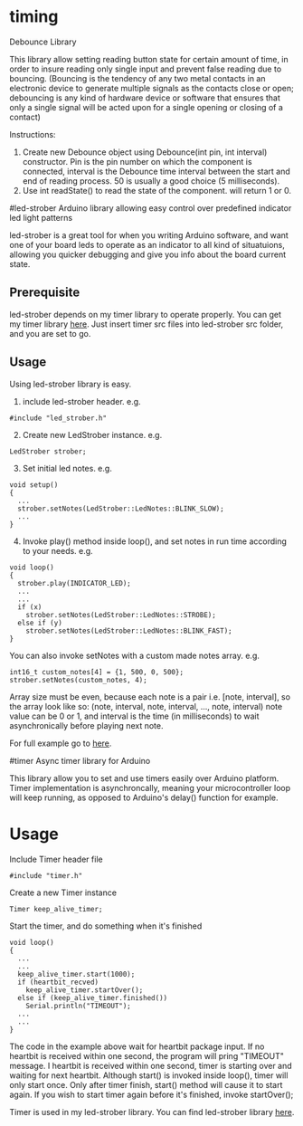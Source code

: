 # timing

Debounce Library

This library allow setting reading button state for certain amount of time, in order to insure reading only single input and prevent false reading due to bouncing. (Bouncing is the tendency of any two metal contacts in an electronic device to generate multiple signals as the contacts close or open; debouncing is any kind of hardware device or software that ensures that only a single signal will be acted upon for a single opening or closing of a contact) 

Instructions:
1.	Create new Debounce object using Debounce(int pin, int interval) constructor. Pin is the pin number on which the component is connected, interval is the Debounce time interval between the start and end of reading process. 50 is usually a good choice (5 milliseconds).
2.	Use int readState() to read the state of the component. will return 1 or 0.

#led-strober
Arduino library allowing easy control over predefined indicator led light patterns

led-strober is a great tool for when you writing Arduino software, and want one of your board leds to operate as an indicator to all kind of situatuions, allowing you quicker debugging and give you info about the board current state.

## Prerequisite
led-strober depends on my timer library to operate properly. You can get my timer library [here](https://github.com/elhayr1/timer/tree/master/src).
Just insert timer src files into led-strober src folder, and you are set to go. 

## Usage
Using led-strober library is easy. 
1. include led-strober header. e.g.
```
#include "led_strober.h"
```

2. Create new LedStrober instance. e.g.
```
LedStrober strober;
```

3. Set initial led notes. e.g.
```
void setup()
{
  ...
  strober.setNotes(LedStrober::LedNotes::BLINK_SLOW);
  ...
}
```

4. Invoke play() method inside loop(), and set notes in run time according to your needs. e.g.
```
void loop()
{
  strober.play(INDICATOR_LED);
  ...
  ...
  if (x)
    strober.setNotes(LedStrober::LedNotes::STROBE);
  else if (y)
    strober.setNotes(LedStrober::LedNotes::BLINK_FAST);
}
```

You can also invoke setNotes with a custom made notes array. e.g.
```
int16_t custom_notes[4] = {1, 500, 0, 500};
strober.setNotes(custom_notes, 4);
```
Array size must be even, because each note is a pair i.e. [note, interval], so the array look like so:
(note, interval, note, interval, ..., note, interval)
note value can be 0 or 1, and interval is the time (in milliseconds) to wait asynchronically before playing next note.

For full example go to [here](https://github.com/elhayr1/led-strober/blob/master/examples/emergency_monitor/emergency_monitor.ino).


#timer
Async timer library for Arduino

This library allow you to set and use timers easily over Arduino platform. Timer implementation is asynchroncally, meaning your microcontroller loop will keep running, as opposed to Arduino's delay() function for example.

# Usage
Include Timer header file
```
#include "timer.h"
```

Create a new Timer instance
```
Timer keep_alive_timer;
```

Start the timer, and do something when it's finished

```
void loop()
{
  ...
  ...
  keep_alive_timer.start(1000);
  if (heartbit_recved)
    keep_alive_timer.startOver();
  else if (keep_alive_timer.finished())
    Serial.println("TIMEOUT");
  ...
  ...
}
```
The code in the example above wait for heartbit package input. If no heartbit is received within one second, the program will pring "TIMEOUT" message. I heartbit is received within one second, timer is starting over and waiting for next heartbit.
Although start() is invoked inside loop(), timer will only start once. Only after timer finish, start() method will cause it to start again. If you wish to start timer again before it's finished, invoke startOver();

Timer is used in my led-strober library. You can find led-strober library [here](https://github.com/elhayr1/led-strober).


